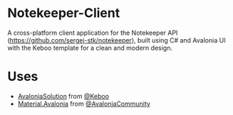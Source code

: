 # Notekeeper-Client
A cross-platform client application for the Notekeeper API (https://github.com/sergej-stk/notekeeper), built using C# and Avalonia UI with the Keboo template for a clean and modern design.

# Uses
- [AvaloniaSolution](https://github.com/Keboo/DotnetTemplates/tree/main/templates/Avalonia/AvaloniaSolution) from [@Keboo](https://github.com/Keboo)
- [Material.Avalonia](https://github.com/AvaloniaCommunity/Material.Avalonia) from [@AvaloniaCommunity](https://github.com/AvaloniaCommunity)